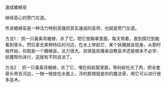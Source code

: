 速成蟾蜍巫

继续恶心的旁门左道。

传说蟾蜍巫是一种法力特别高强但其实速成的巫师，也就是旁门左道。

方法1：
抓一只黃条背蟾蜍，杀了它。把它放胸罩里面，每天带着，直到腐烂到能看到骨头，然后拿去某种特征的河边，在水上举起它，某个妖魔就会现身。从那时候开始，你就是一个蟾蜍巫，法力很大。具体是妖魔亲自教巫术还是根本不必学、妖魔帮你进行，这就有不同说法了。

方法2：
抓一只黃条背蟾蜍，杀了它，埋在蚂蚁窝里面，等蚂蚁吃光了肉，把全套骨头带去河边，一根一根放在水面上，浮的那根就是你的魔法骨，用它可以进行很多巫术。
